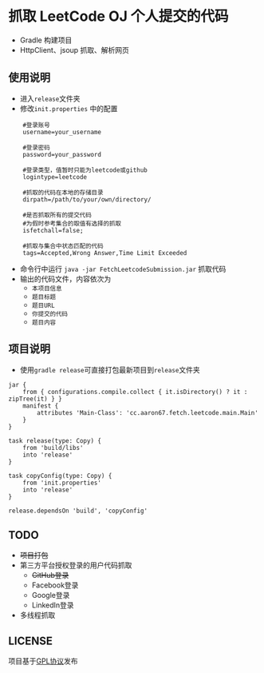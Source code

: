 # 抓取 LeetCode OJ 个人提交的代码
* Gradle 构建项目
* HttpClient、jsoup 抓取、解析网页

## 使用说明
* 进入`release`文件夹
* 修改`init.properties` 中的配置
```
    #登录账号
	username=your_username

	#登录密码
	password=your_password

	#登录类型，值暂时只能为leetcode或github
	logintype=leetcode

	#抓取的代码在本地的存储目录
	dirpath=/path/to/your/own/directory/

	#是否抓取所有的提交代码
	#为假时参考集合的取值有选择的抓取
	isfetchall=false;

	#抓取与集合中状态匹配的代码
	tags=Accepted,Wrong Answer,Time Limit Exceeded
```
* 命令行中运行 `java -jar FetchLeetcodeSubmission.jar` 抓取代码
* 输出的代码文件，内容依次为
   * `本项目信息`
   * `题目标题`
   * `题目URL`
   * `你提交的代码`
   * `题目内容`

## 项目说明
* 使用`gradle release`可直接打包最新项目到`release`文件夹
```
jar {
    from { configurations.compile.collect { it.isDirectory() ? it : zipTree(it) } }
    manifest {
        attributes 'Main-Class': 'cc.aaron67.fetch.leetcode.main.Main'
    }
}

task release(type: Copy) {
	from 'build/libs'
	into 'release'
}

task copyConfig(type: Copy) {
	from 'init.properties'
	into 'release'
}

release.dependsOn 'build', 'copyConfig'
```

## TODO
* ~~项目打包~~
* 第三方平台授权登录的用户代码抓取
  * ~~GitHub登录~~
  * Facebook登录
  * Google登录
  * LinkedIn登录
* 多线程抓取

## LICENSE
项目基于[GPL协议](http://www.gnu.org/licenses/gpl.html)发布